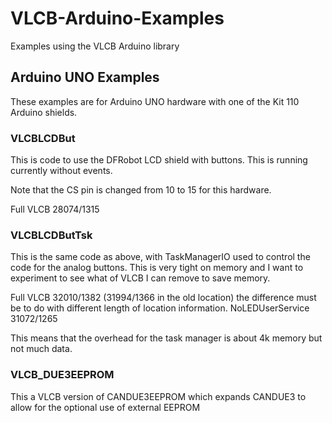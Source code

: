 # VLCB-Arduino-Examples
 Examples using the VLCB Arduino library
 
## Arduino UNO Examples

These examples are for Arduino UNO hardware with one of the Kit 110 Arduino shields.

### VLCBLCDBut

This is code to use the DFRobot LCD shield with buttons. This is running currently without events.

Note that the CS pin is changed from 10 to 15 for this hardware.

Full VLCB             28074/1315

### VLCBLCDButTsk

This is the same code as above, with TaskManagerIO used to control the code for the analog buttons. This is very tight on memory and I want to experiment to see what of VLCB I can remove to save memory.

Full VLCB             32010/1382   (31994/1366 in the old location) the difference must be to do with different length of location information.
NoLEDUserService      31072/1265

This means that the overhead for the task manager is about 4k memory but not much data.

### VLCB_DUE3EEPROM

This a VLCB version of CANDUE3EEPROM which expands CANDUE3 to allow for the optional use of external EEPROM

